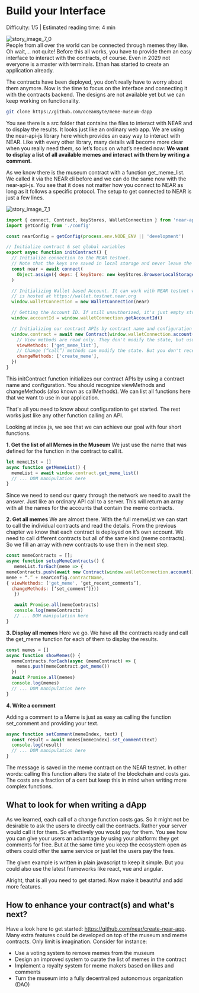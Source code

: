 # Build your Interface

<Difficulty> Difficulty: 1/5 | Estimated reading time: 4 min </Difficulty>
<Spacer />

<narrativeText style="background: #0072CE;">
  <div>
    <img alt="story_image_7_0" src="/images/chap_7_0.png">
  </div>
  <div>
    People from all over the world can be connected through memes they like. Oh wait,... not quite!
    <Spacer />
    Before this all works, you have to provide them an easy interface to interact with the contracts, of course. Even in 2029 not everyone is a master with terminals.  
    <Spacer />
    Ethan has started to create an application already.
  </div>
</narrativeText>

The contracts have been deployed, you don’t really have to worry about them anymore. Now is the time to focus on the interface and connecting it with the contracts backend. The designs are not available yet but we can keep working on functionality.

```bash
git clone https://github.com/oceanByte/meme-museum-dapp
```

You see there is a src folder that contains the files to interact with NEAR and to display the results. It looks just like an ordinary web app. We are using the near-api-js library here which provides an easy way to interact with NEAR. Like with every other library, many details will become more clear when you really need them, so let’s focus on what’s needed now: **We want to display a list of all available memes and interact with them by writing a comment.**

As we know there is the museum contract with a function get_meme_list. We called it via the NEAR cli before and we can do the same now with the near-api-js. You see that it does not matter how you connect to NEAR as long as it follows a specific protocol. The setup to get connected to NEAR is just a few lines.

<ImageContainer>
    <img alt="story_image_7_1" src="/images/chap_7_1.png">
</ImageContainer>

```javascript
import { connect, Contract, keyStores, WalletConnection } from 'near-api-js'
import getConfig from './config'

const nearConfig = getConfig(process.env.NODE_ENV || 'development')

// Initialize contract & set global variables
export async function initContract() {
  // Initialize connection to the NEAR testnet.
  // Note that the keys are saved in local storage and never leave the client!
  const near = await connect(
    Object.assign({ deps: { keyStore: new keyStores.BrowserLocalStorageKeyStore() } }, nearConfig),
  )

  // Initializing Wallet based Account. It can work with NEAR testnet wallet that
  // is hosted at https://wallet.testnet.near.org
  window.walletConnection = new WalletConnection(near)

  // Getting the Account ID. If still unauthorized, it's just empty string
  window.accountId = window.walletConnection.getAccountId()

  // Initializing our contract APIs by contract name and configuration
  window.contract = await new Contract(window.walletConnection.account(), nearConfig.contractName, {
    // View methods are read only. They don't modify the state, but usually return some value.
    viewMethods: ['get_meme_list'],
    // Change (“call”) methods can modify the state. But you don't receive the returned value when called.
    changeMethods: ['create_meme'],
  })
}
```

This initContract function initializes our contract APIs by using a contract name and configuration. You should recognize viewMethods and changeMethods (also known as callMethods). We can list all functions here that we want to use in our application.

That's all you need to know about configuration to get started. The rest works just like any other function calling an API.

Looking at index.js, we see that we can achieve our goal with four short functions.

**1. Get the list of all Memes in the Museum**
We just use the name that was defined for the function in the contract to call it.

```javascript
let memeLIst = []
async function getMemeList() {
  memeList = await window.contract.get_meme_list()
  // ... DOM manipulation here
}
```

Since we need to send our query through the network we need to await the answer. Just like an ordinary API call to a server. This will return an array with all the names for the accounts that contain the meme contracts.

**2. Get all memes**
We are almost there. With the full memeList we can start to call the individual contracts and read the details. From the previous chapter we know that each contract is deployed on it’s own account. We need to call different contracts but all of the same kind (meme contracts). So we fill an array with new contracts to use them in the next step.

```javascript
const memeContracts = [];
async function setupMemeContracts() {
   memeList.forEach(meme => {
memeContracts.push(await new Contract(window.walletConnection.account(),
meme + “.” + nearConfig.contractName,
{ viewMethods: ['get_meme', ‘get_recent_comments’],
  changeMethods: [‘set_comment’]}))
   })

   await Promise.all(memeContracts)
   console.log(memeContracts)
   // ... DOM manipulation here
}
```

**3. Display all memes**
Here we go. We have all the contracts ready and call the get_meme function for each of them to display the results.

```javascript
const memes = []
async function showMemes() {
  memeContracts.forEach(async (memeContract) => {
    memes.push(memeContract.get_meme())
  })
  await Promise.all(memes)
  console.log(memes)
  // ... DOM manipulation here
}
```

**4. Write a comment**

Adding a comment to a Meme is just as easy as calling the function set_comment and providing your text.

```javascript
async function setComment(memeIndex, text) {
  const result = await memes[memeIndex].set_comment(text)
  console.log(result)
  // ... DOM manipulation here
}
```

The message is saved in the meme contract on the NEAR testnet. In other words: calling this function alters the state of the blockchain and costs gas. The costs are a fraction of a cent but keep this in mind when writing more complex functions.

## What to look for when writing a dApp

As we learned, each call of a change function costs gas. So it might not be desirable to ask the users to directly call the contracts. Rather your server would call it for them. So effectively you would pay for them. You see how you can give your users an advantage by using your platform: they get comments for free. But at the same time you keep the ecosystem open as others could offer the same service or just let the users pay the fees.

The given example is written in plain javascript to keep it simple. But you could also use the latest frameworks like react, vue and angular.

Alright, that is all you need to get started. Now make it beautiful and add more features.

## How to enhance your contract(s) and what's next?

Have a look here to get started: <a target="_blank" rel="noreferrer" href="https://github.com/near/create-near-app">https://github.com/near/create-near-app</a>. Many extra features could be developed on top of the museum and meme contracts. Only limit is imagination. Consider for instance:

- Use a voting system to remove memes from the museum
- Design an improved system to curate the list of memes in the contract
- Implement a royalty system for meme makers based on likes and comments
- Turn the museum into a fully decentralized autonomous organization (DAO)
